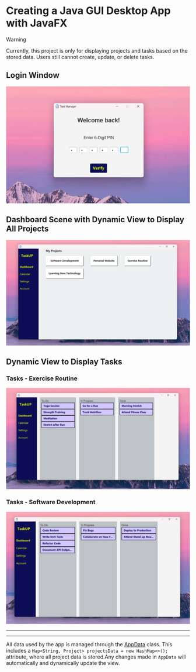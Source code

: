 # Creating a Java GUI Desktop App with JavaFX

> [!WARNING]
> Currently, this project is only for displaying projects and tasks based on the stored data. Users still cannot create, update, or delete tasks.

## Login Window
![Login window](docs/img/login-window.png)

## Dashboard Scene with Dynamic View to Display All Projects
![Dashboard scene](docs/img/dashboard-scene.png)

## Dynamic View to Display Tasks
### Tasks - Exercise Routine
![Tasks - Exercise routine](docs/img/tasks-exercise-routine-scene.png)

### Tasks - Software Development
![Tasks - Software development](docs/img/tasks-software-development-scene.png)

---

---

All data used by the app is managed through the [AppData](src/main/java/farrel/ad/taskmanager/storage/AppData.java) class. This includes a `Map<String, Project> projectsData = new HashMap<>();` attribute, where all project data is stored.Any changes made in `AppData` will automatically and dynamically update the view.

